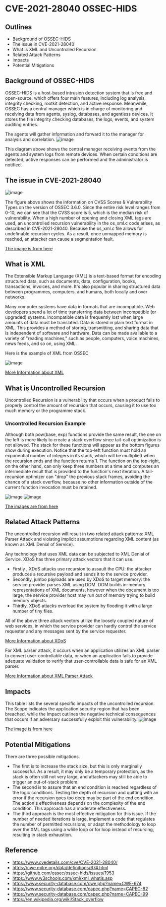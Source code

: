 # CVE-2021-28040 OSSEC-HIDS

## Outlines
- Background of OSSEC-HIDS
- The issue in CVE-2021-28040
- What is XML and Uncontrolled Recursion
- Related Attack Patterns
- Impacts
- Potential Mitigations

## Background of OSSEC-HIDS
OSSEC-HIDS is a host-based intrusion detection system that is free and open-source, which offers four main features, including log analysis, integrity checking, rootkit detection, and active response. Meanwhile, OSSEC has a central manager which is in charge of monitoring and receiving data from agents, syslog, databases, and agentless devices. It stores the file integrity checking databases, the logs, events, and system auditing entries.

The agents will gather information and forward it to the manager for analysis and correlation. 
![image](https://www.ossec.net/docs/_images/ossec-arch.jpg)

This diagram above shows the central manager receiving events from the agents and system logs from remote devices. When certain conditions are detected, active responses can be performed and the administrator is notified.

## The issue in CVE-2021-28040
![image](https://user-images.githubusercontent.com/101413304/160301804-b5ff864d-9a2d-4837-9035-9a927a42075d.png)

The figure above shows the information on CVSS Scores & Vulnerability Types on the version of  OSSEC 3.6.0. Since the entire risk level ranges from 0-10, we can see that the CVSS score is 5, which is the median risk of vulnerability. When a high number of opening and closing XML tags are used, an uncontrolled recursion vulnerability in the os_xml.c code arises, as described in CVE-2021-28040. Because the os_xml.c file allows for undefinable recursion cycles. As a result, once unmapped memory is reached, an attacker can cause a segmentation fault.

[The image is from here](https://www.cvedetails.com/cve/CVE-2021-28040/)

## What is XML
The Extensible Markup Language (XML) is a text-based format for encoding structured data, such as documents, data, configuration, books, transactions, invoices, and more. It's also popular in sharing structured data between programmes, computers, and humans, both locally and over networks.

Many computer systems have data in formats that are incompatible. Web developers spend a lot of time transferring data between incompatible (or upgraded) systems. Incompatible data is frequently lost when large amounts of data must be translated. Data is stored in plain text format in XML. This provides a method of storing, transmitting, and sharing data that is independent of software and hardware. Data can be made available to a variety of "reading machines," such as people, computers, voice machines, news feeds, and so on, using XML.

Here is the example of XML from OSSEC

![image](https://user-images.githubusercontent.com/101413304/160302424-fc9c1a87-cda0-454b-b915-8b863a5c2f42.png)

[More Information about XML](https://www.w3schools.com/xml/xml_whatis.asp)

## What is Uncontrolled Recursion
Uncontrolled Recursion is a vulnerability that occurs when a product fails to properly control the amount of recursion that occurs, causing it to use too much memory or the programme stack.

### Uncontrolled Recursion Example
Although both pow(base, exp) functions provide the same result, the one on the left is more likely to create a stack overflow since tail-call optimization is not allowed. The stack for these functions will appear as the bottom figures show during execution. Notice that the top-left function must hold an exponential number of integers in its stack, which will be multiplied when the recursion ends and the function returns 1. The function on the top-right, on the other hand, can only keep three numbers at a time and computes an intermediate result that is provided to the function's next iteration. A tail-recursion optimizer can "drop" the previous stack frames, avoiding the chance of a stack overflow, because no other information outside of the current function invocation must be retained.

![image](https://user-images.githubusercontent.com/101413304/160302663-45d50319-ec82-43d2-8ea3-0f86fd71f7e3.png)
![image](https://user-images.githubusercontent.com/101413304/160302643-29e27128-5a95-4424-90d8-6434c811d5d5.png)

[The images are from here](https://en.wikipedia.org/wiki/Stack_overflow)

## Related Attack Patterns
The uncontrolled recursion will result in two related attack patterns: XML Parser Attack and violating implicit assumptions regarding XML content (as known as XML Denial of Service).

Any technology that uses XML data can be subjected to XML Denial of Service. XDoS has three primary attack vectors that it can use. 
- Firstly , XDoS attacks use recursion to assault the CPU: the attacker produces a recursive payload and sends it to the service provider. 
- Secondly, jumbo payloads are used by XDoS to target memory: the service provider parses XML using DOM. DOM builds in-memory representations of XML documents, however when the document is too large, the service provider host may run out of memory trying to build memory objects. 
- Thirdly, XDoS attacks overload the system by flooding it with a large number of tiny files.

All of the above three attack vectors utilize the loosely coupled nature of web services, in which the service provider can hardly control the service requester and any messages sent by the service requester.

[More Information about XDoS](https://www.security-database.com/capec.php?name=CAPEC-82)

For XML parser attack, it occurs when an application utilizes an XML parser to convert user-controllable data, or when an application fails to provide adequate validation to verify that user-controllable data is safe for an XML parser.

[More Information about XML Parser Attack](https://www.security-database.com/capec.php?name=CAPEC-99)

## Impacts
This table lists the several specific impacts of the uncontrolled recursion. The Scope indicates the application security region that has been breached, while the Impact outlines the negative technical consequences that occurs if an adversary successfully exploit this vulnerability.
![image](https://user-images.githubusercontent.com/101413304/160305824-61eba904-a454-4389-9bcd-9950f567632f.png)

[The image is from here](https://cwe.mitre.org/data/definitions/674.html)

## Potential Mitigations

There are three possible mitigations. 
- The first is to increase the stack size, but this is only marginally successful. As a result, it may only be a temporary protection, as the stack is often still not very large, and attackers may still be able to trigger an out-of-stack problem.
- The second is to assure that an end condition is reached regardless of the logic conditions. Testing the depth of recursion and quitting with an error if the recursion goes too deep may be part of the end condition. The action's effectiveness depends on the complexity of the end condition. This approach has a moderate effectiveness.
- The third approach is the most effective mitigation for this issue. If the number of needed iterations is large, implement a code that regulates the number of permitted recursions, or adapt the methodology to loop over the XML tags using a while loop or for loop instead of recursing, resulting in stack exhaustion.

## Reference
- https://www.cvedetails.com/cve/CVE-2021-28040/
- https://cwe.mitre.org/data/definitions/674.html
- https://github.com/ossec/ossec-hids/issues/1953
- https://www.w3schools.com/xml/xml_whatis.asp
- https://www.security-database.com/cwe.php?name=CWE-674
- https://www.security-database.com/capec.php?name=CAPEC-82
- https://www.security-database.com/capec.php?name=CAPEC-99
- https://en.wikipedia.org/wiki/Stack_overflow

